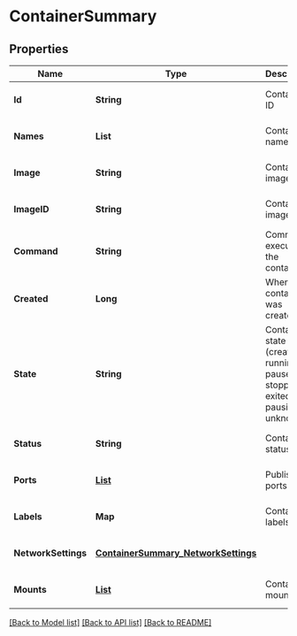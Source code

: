 # ContainerSummary
## Properties

| Name | Type | Description | Notes |
|------------ | ------------- | ------------- | -------------|
| **Id** | **String** | Container ID | [optional] [default to null] |
| **Names** | **List** | Container names | [optional] [default to null] |
| **Image** | **String** | Container image | [optional] [default to null] |
| **ImageID** | **String** | Container image ID | [optional] [default to null] |
| **Command** | **String** | Command executed in the container | [optional] [default to null] |
| **Created** | **Long** | When the container was created | [optional] [default to null] |
| **State** | **String** | Container state (created, running, paused, stopped, exited, pausing, unknown) | [optional] [default to null] |
| **Status** | **String** | Container status | [optional] [default to null] |
| **Ports** | [**List**](ContainerSummary_Ports_inner.md) | Published ports | [optional] [default to null] |
| **Labels** | **Map** | Container labels | [optional] [default to null] |
| **NetworkSettings** | [**ContainerSummary_NetworkSettings**](ContainerSummary_NetworkSettings.md) |  | [optional] [default to null] |
| **Mounts** | [**List**](ContainerSummary_Mounts_inner.md) | Container mounts | [optional] [default to null] |

[[Back to Model list]](../README.md#documentation-for-models) [[Back to API list]](../README.md#documentation-for-api-endpoints) [[Back to README]](../README.md)

